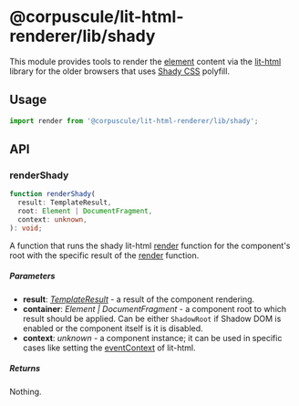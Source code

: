 # @corpuscule/lit-html-renderer/lib/shady

This module provides tools to render the [element](../../element/docs/index.md)
content via the [lit-html](https://lit-html.polymer-project.org) library for the
older browsers that uses [Shady CSS](https://github.com/webcomponents/polyfills/tree/master/packages/shadycss)
polyfill.

## Usage

```typescript
import render from '@corpuscule/lit-html-renderer/lib/shady';
```

## API

### renderShady

```typescript
function renderShady(
  result: TemplateResult,
  root: Element | DocumentFragment,
  context: unknown,
): void;
```

A function that runs the shady lit-html [render](https://lit-html.polymer-project.org/api/modules/shady_render.html#render)
function for the component's root with the specific result of the [render](../../element/docs/index.md#render)
function.

##### Parameters

- **result**: _[TemplateResult](https://lit-html.polymer-project.org/api/classes/lit_html.templateresult.html)_ -
  a result of the component rendering.
- **container**: _Element | DocumentFragment_ - a component root to which result
  should be applied. Can be either `ShadowRoot` if Shadow DOM is enabled or the
  component itself is it is disabled.
- **context**: _unknown_ - a component instance; it can be used in specific
  cases like setting the [eventContext](https://lit-html.polymer-project.org/api/interfaces/lit_html.renderoptions.html#eventcontext)
  of lit-html.

##### Returns

Nothing.
